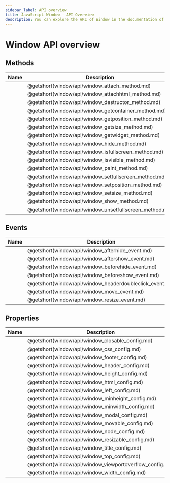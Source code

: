 ```yaml
---
sidebar_label: API overview
title: JavaScript Window - API Overview 
description: You can explore the API of Window in the documentation of the DHTMLX JavaScript UI library. Browse developer guides and API reference, try out code examples and live demos, and download a free 30-day evaluation version of DHTMLX Suite.
---
```


# Window API overview

## Methods

| Name                                            | Description                                            |
|-------------------------------------------------|--------------------------------------------------------|
| [](window/api/window_attach_method.md)          | @getshort(window/api/window_attach_method.md)          |
| [](window/api/window_attachhtml_method.md)      | @getshort(window/api/window_attachhtml_method.md)      |
| [](window/api/window_destructor_method.md)      | @getshort(window/api/window_destructor_method.md)      |
| [](window/api/window_getcontainer_method.md)    | @getshort(window/api/window_getcontainer_method.md)    |
| [](window/api/window_getposition_method.md)     | @getshort(window/api/window_getposition_method.md)     |
| [](window/api/window_getsize_method.md)         | @getshort(window/api/window_getsize_method.md)         |
| [](window/api/window_getwidget_method.md)       | @getshort(window/api/window_getwidget_method.md)       |
| [](window/api/window_hide_method.md)            | @getshort(window/api/window_hide_method.md)            |
| [](window/api/window_isfullscreen_method.md)    | @getshort(window/api/window_isfullscreen_method.md)    |
| [](window/api/window_isvisible_method.md)       | @getshort(window/api/window_isvisible_method.md)       |
| [](window/api/window_paint_method.md)           | @getshort(window/api/window_paint_method.md)           |
| [](window/api/window_setfullscreen_method.md)   | @getshort(window/api/window_setfullscreen_method.md)   |
| [](window/api/window_setposition_method.md)     | @getshort(window/api/window_setposition_method.md)     |
| [](window/api/window_setsize_method.md)         | @getshort(window/api/window_setsize_method.md)         |
| [](window/api/window_show_method.md)            | @getshort(window/api/window_show_method.md)            |
| [](window/api/window_unsetfullscreen_method.md) | @getshort(window/api/window_unsetfullscreen_method.md) |

## Events

| Name                                             | Description                                             |
| ------------------------------------------------ | ------------------------------------------------------- |
| [](window/api/window_afterhide_event.md)         | @getshort(window/api/window_afterhide_event.md)         |
| [](window/api/window_aftershow_event.md)         | @getshort(window/api/window_aftershow_event.md)         |
| [](window/api/window_beforehide_event.md)        | @getshort(window/api/window_beforehide_event.md)        |
| [](window/api/window_beforeshow_event.md)        | @getshort(window/api/window_beforeshow_event.md)        |
| [](window/api/window_headerdoubleclick_event.md) | @getshort(window/api/window_headerdoubleclick_event.md) |
| [](window/api/window_move_event.md)              | @getshort(window/api/window_move_event.md)              |
| [](window/api/window_resize_event.md)            | @getshort(window/api/window_resize_event.md)            |

## Properties

| Name                                             | Description                                             |
| ------------------------------------------------ | ------------------------------------------------------- |
| [](window/api/window_closable_config.md)         | @getshort(window/api/window_closable_config.md)         |
| [](window/api/window_css_config.md)              | @getshort(window/api/window_css_config.md)              |
| [](window/api/window_footer_config.md)           | @getshort(window/api/window_footer_config.md)           |
| [](window/api/window_header_config.md)           | @getshort(window/api/window_header_config.md)           |
| [](window/api/window_height_config.md)           | @getshort(window/api/window_height_config.md)           |
| [](window/api/window_html_config.md)             | @getshort(window/api/window_html_config.md)             |
| [](window/api/window_left_config.md)             | @getshort(window/api/window_left_config.md)             |
| [](window/api/window_minheight_config.md)        | @getshort(window/api/window_minheight_config.md)        |
| [](window/api/window_minwidth_config.md)         | @getshort(window/api/window_minwidth_config.md)         |
| [](window/api/window_modal_config.md)            | @getshort(window/api/window_modal_config.md)            |
| [](window/api/window_movable_config.md)          | @getshort(window/api/window_movable_config.md)          |
| [](window/api/window_node_config.md)             | @getshort(window/api/window_node_config.md)             |
| [](window/api/window_resizable_config.md)        | @getshort(window/api/window_resizable_config.md)        |
| [](window/api/window_title_config.md)            | @getshort(window/api/window_title_config.md)            |
| [](window/api/window_top_config.md)              | @getshort(window/api/window_top_config.md)              |
| [](window/api/window_viewportoverflow_config.md) | @getshort(window/api/window_viewportoverflow_config.md) |
| [](window/api/window_width_config.md)            | @getshort(window/api/window_width_config.md)            |
